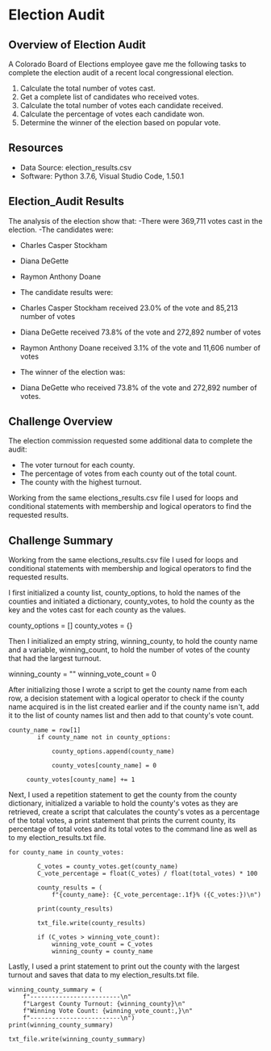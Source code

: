 # Election Audit

## Overview of Election Audit

A Colorado Board of Elections employee gave me the following tasks to complete the election audit of a recent local congressional election.

1.	Calculate the total number of votes cast.
2.	Get a complete list of candidates who received votes.
3.	Calculate the total number of votes each candidate received.
4.	Calculate the percentage of votes each candidate won.
5.	Determine the winner of the election based on popular vote.

## Resources

-	Data Source: election_results.csv
-	Software: Python 3.7.6, Visual Studio Code, 1.50.1

## Election_Audit Results

The analysis of the election show that:
-There were 369,711 votes cast in the election.
-The candidates were:

-	Charles Casper Stockham
-	Diana DeGette
-	Raymon Anthony Doane

- The candidate results were:

-	Charles Casper Stockham received 23.0% of the vote and 85,213 number of votes
-	Diana DeGette received 73.8% of the vote and 272,892 number of votes
-	Raymon Anthony Doane received 3.1% of the vote and 11,606 number of votes

- The winner of the election was:
-	Diana DeGette who received 73.8% of the vote and 272,892 number of votes.


## Challenge Overview

The election commission requested some additional data to complete the audit:

- The voter turnout for each county.
- The percentage of votes from each county out of the total count.
- The county with the highest turnout. 

Working from the same elections_results.csv file I used for loops and conditional statements with membership and logical operators to find the requested results. 

## Challenge Summary

Working from the same elections_results.csv file I used for loops and conditional statements with membership and logical operators to find the requested results. 

I first initialized a county list, county_options, to hold the names of the counties and initiated a dictionary, county_votes, to hold the county as the key and the votes cast for each county as the values.

county_options = []
county_votes = {}

Then I initialized an empty string, winning_county, to hold the county name and a variable, winning_count, to hold the number of votes of the county that had the largest turnout. 

winning_county = ""
winning_vote_count = 0

After initializing those I wrote a script to get the county name from each row, a decision statement with a logical operator to check if the county name acquired is in the list created earlier and if the county name isn't, add it to the list of county names list and then add to that county's vote count. 

	county_name = row[1]
        	if county_name not in county_options:
            
            	county_options.append(county_name)

            	county_votes[county_name] = 0
        
       	 county_votes[county_name] += 1

Next, I used a repetition statement to get the county from the county dictionary, initialized a variable to hold the county's votes as they are retrieved, create a script that calculates the county's votes as a percentage of the total votes, a print statement that prints the current county, its percentage of total votes and its total votes to the command line as well as to my election_results.txt file.

	for county_name in county_votes:
        
        	C_votes = county_votes.get(county_name)
        	C_vote_percentage = float(C_votes) / float(total_votes) * 100

        	county_results = (
            	f"{county_name}: {C_vote_percentage:.1f}% ({C_votes:})\n")

        	print(county_results)
        
        	txt_file.write(county_results)

        	if (C_votes > winning_vote_count):
            	winning_vote_count = C_votes
            	winning_county = county_name
 
Lastly, I used a print statement to print out the county with the largest turnout and saves that data to my election_results.txt file.

    winning_county_summary = (
        f"-------------------------\n"
        f"Largest County Turnout: {winning_county}\n"
        f"Winning Vote Count: {winning_vote_count:,}\n"
        f"-------------------------\n")
    print(winning_county_summary)

    txt_file.write(winning_county_summary)
